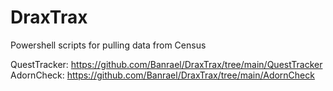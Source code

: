 # DraxTrax
Powershell scripts for pulling data from Census

QuestTracker: https://github.com/Banrael/DraxTrax/tree/main/QuestTracker
AdornCheck: https://github.com/Banrael/DraxTrax/tree/main/AdornCheck
